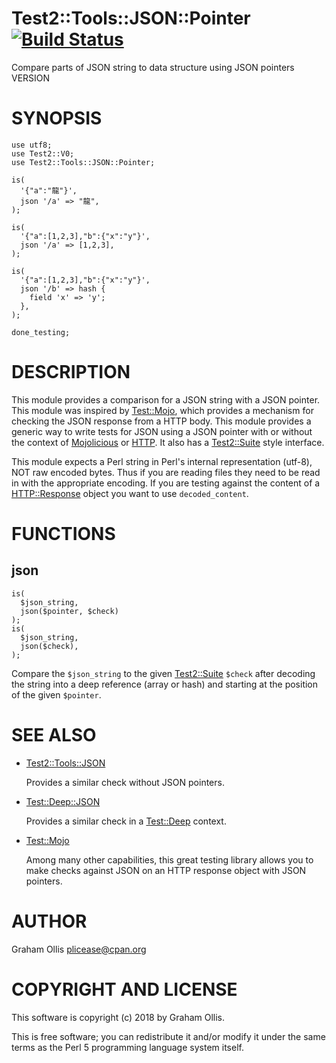 # Test2::Tools::JSON::Pointer [![Build Status](https://secure.travis-ci.org/plicease/Test2-Tools-JSON-Pointer.png)](http://travis-ci.org/plicease/Test2-Tools-JSON-Pointer)

Compare parts of JSON string to data structure using JSON pointers VERSION

# SYNOPSIS

    use utf8;
    use Test2::V0;
    use Test2::Tools::JSON::Pointer;
    
    is(
      '{"a":"龍"}',
      json '/a' => "龍",
    );
    
    is(
      '{"a":[1,2,3],"b":{"x":"y"}',
      json '/a' => [1,2,3],
    );
    
    is(
      '{"a":[1,2,3],"b":{"x":"y"}',
      json '/b' => hash {
        field 'x' => 'y';
      },
    );
    
    done_testing;

# DESCRIPTION

This module provides a comparison for a JSON string with a JSON pointer.  This
module was inspired by [Test::Mojo](https://metacpan.org/pod/Test::Mojo), which provides a mechanism for checking
the JSON response from a HTTP body.  This module provides a generic way to
write tests for JSON using a JSON pointer with or without the context of 
[Mojolicious](https://metacpan.org/pod/Mojolicious) or [HTTP](https://metacpan.org/pod/HTTP).  It also has a [Test2::Suite](https://metacpan.org/pod/Test2::Suite) style interface.

This module expects a Perl string in Perl's internal representation (utf-8),
NOT raw encoded bytes.  Thus if you are reading files they need to be read
in with the appropriate encoding.  If you are testing against the content
of a [HTTP::Response](https://metacpan.org/pod/HTTP::Response) object you want to use `decoded_content`.

# FUNCTIONS

## json

    is(
      $json_string,
      json($pointer, $check)
    );
    is(
      $json_string,
      json($check),
    );

Compare the `$json_string` to the given [Test2::Suite](https://metacpan.org/pod/Test2::Suite) `$check` after
decoding the string into a deep reference (array or hash) and starting
at the position of the given `$pointer`.

# SEE ALSO

- [Test2::Tools::JSON](https://metacpan.org/pod/Test2::Tools::JSON)

    Provides a similar check without JSON pointers.

- [Test::Deep::JSON](https://metacpan.org/pod/Test::Deep::JSON)

    Provides a similar check in a [Test::Deep](https://metacpan.org/pod/Test::Deep) context.

- [Test::Mojo](https://metacpan.org/pod/Test::Mojo)

    Among many other capabilities, this great testing library allows you to make checks against JSON on
    an HTTP response object with JSON pointers.

# AUTHOR

Graham Ollis <plicease@cpan.org>

# COPYRIGHT AND LICENSE

This software is copyright (c) 2018 by Graham Ollis.

This is free software; you can redistribute it and/or modify it under
the same terms as the Perl 5 programming language system itself.
